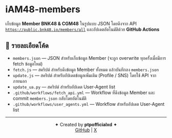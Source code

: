 # iAM48-members

เก็บข้อมูล **Member BNK48 & CGM48** ในรูปแบบ JSON โดยดึงจาก API [`https://public.bnk48.io/members/all`](https://public.bnk48.io/members/all) และอัปเดตอัตโนมัติด้วย **GitHub Actions**  

## 📂 รายละเอียดโค้ด

- `members.json` — JSON สำหรับเก็บข้อมูล Member (จะถูก overwrite ทุกครั้งเมื่อมีการ fetch ข้อมูลใหม่)
- `fetch.js` — สคริปต์ สำหรับดึงข้อมูล Member ทั้งหมด แล้วบันทึกลง `members.json`
- `update.js` — สคริปต์ สำหรับอัปเดตข้อมูลเพิ่มเติม (Profile / SNS) โดยใช้ API จากภายนอก
- `update_ua.py` — สคริปต์ สำหรับอัปเดต User-Agent list
- `.github/workflows/fetch_api.yml` — Workflow ที่ดึงข้อมูล Member และ commit `members.json` กลับโดยอัตโนมัติ
- `.github/workflows/user_agents.yml` — Workflow สำหรับอัปเดต User-Agent list

---

<div align="center">

✦ Created by **ptpofficialxd** ✦  
[GitHub](https://github.com/ptpofficialxd) | [X](https://x.com/ptpofficialxd)

</div>
